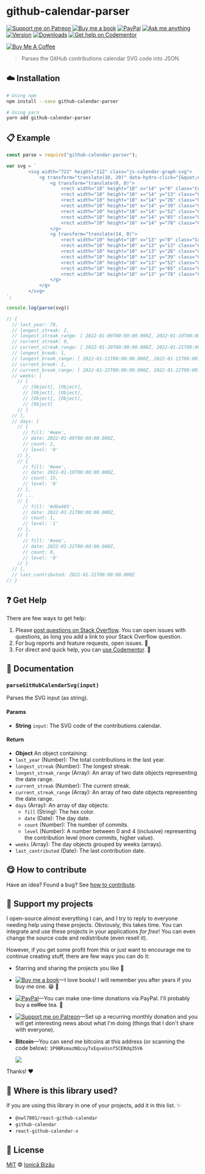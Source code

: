 <!-- Please do not edit this file. Edit the `blah` field in the `package.json` instead. If in doubt, open an issue. -->


















# github-calendar-parser

 [![Support me on Patreon][badge_patreon]][patreon] [![Buy me a book][badge_amazon]][amazon] [![PayPal][badge_paypal_donate]][paypal-donations] [![Ask me anything](https://img.shields.io/badge/ask%20me-anything-1abc9c.svg)](https://github.com/IonicaBizau/ama) [![Version](https://img.shields.io/npm/v/github-calendar-parser.svg)](https://www.npmjs.com/package/github-calendar-parser) [![Downloads](https://img.shields.io/npm/dt/github-calendar-parser.svg)](https://www.npmjs.com/package/github-calendar-parser) [![Get help on Codementor](https://cdn.codementor.io/badges/get_help_github.svg)](https://www.codementor.io/@johnnyb?utm_source=github&utm_medium=button&utm_term=johnnyb&utm_campaign=github)

<a href="https://www.buymeacoffee.com/H96WwChMy" target="_blank"><img src="https://www.buymeacoffee.com/assets/img/custom_images/yellow_img.png" alt="Buy Me A Coffee"></a>







> Parses the GitHub contributions calendar SVG code into JSON.

















## :cloud: Installation

```sh
# Using npm
npm install --save github-calendar-parser

# Using yarn
yarn add github-calendar-parser
```













## :clipboard: Example



```js
const parse = require("github-calendar-parser");

var svg = `
        <svg width="722" height="112" class="js-calendar-graph-svg">
            <g transform="translate(10, 20)" data-hydro-click="{&quot;event_type&quot;:&quot;user_profile.click&quot;,&quot;payload&quot;:{&quot;profile_user_id&quot;:2864371,&quot;target&quot;:&quot;CONTRIBUTION_CALENDAR_SQUARE&quot;,&quot;user_id&quot;:null,&quot;originating_url&quot;:&quot;https://github.com/users/IonicaBizau/contributions&quot;}}" data-hydro-click-hmac="c29bb84527b62dafc7ab4208ed2db21ea4195839d541da829d109a8d172bee42">
                <g transform="translate(0, 0)">
                    <rect width="10" height="10" x="14" y="0" class="ContributionCalendar-day" data-date="2022-01-09" data-level="0" rx="2" ry="2">2 contributions on January 9, 2022</rect>
                    <rect width="10" height="10" x="14" y="13" class="ContributionCalendar-day" data-date="2022-01-10" data-level="0" rx="2" ry="2">15 contributions on January 10, 2022</rect>
                    <rect width="10" height="10" x="14" y="26" class="ContributionCalendar-day" data-date="2022-01-11" data-level="0" rx="2" ry="2">No contributions on January 11, 2022</rect>
                    <rect width="10" height="10" x="14" y="39" class="ContributionCalendar-day" data-date="2022-01-12" data-level="3" rx="2" ry="2">45 contributions on January 12, 2022</rect>
                    <rect width="10" height="10" x="14" y="52" class="ContributionCalendar-day" data-date="2022-01-13" data-level="1" rx="2" ry="2">2 contributions on January 13, 2022</rect>
                    <rect width="10" height="10" x="14" y="65" class="ContributionCalendar-day" data-date="2022-01-14" data-level="0" rx="2" ry="2">No contributions on January 14, 2022</rect>
                    <rect width="10" height="10" x="14" y="78" class="ContributionCalendar-day" data-date="2022-01-15" data-level="0" rx="2" ry="2">1 contribution on January 15, 2022</rect>
                </g>
                <g transform="translate(14, 0)">
                    <rect width="10" height="10" x="13" y="0" class="ContributionCalendar-day" data-date="2022-01-16" data-level="1" rx="2" ry="2">6 contributions on January 16, 2022</rect>
                    <rect width="10" height="10" x="13" y="13" class="ContributionCalendar-day" data-date="2022-01-17" data-level="0" rx="2" ry="2">No contributions on January 17, 2022</rect>
                    <rect width="10" height="10" x="13" y="26" class="ContributionCalendar-day" data-date="2022-01-18" data-level="1" rx="2" ry="2">2 contributions on January 18, 2022</rect>
                    <rect width="10" height="10" x="13" y="39" class="ContributionCalendar-day" data-date="2022-01-19" data-level="0" rx="2" ry="2">No contributions on January 19, 2022</rect>
                    <rect width="10" height="10" x="13" y="52" class="ContributionCalendar-day" data-date="2022-01-20" data-level="1" rx="2" ry="2">4 contributions on January 20, 2022</rect>
                    <rect width="10" height="10" x="13" y="65" class="ContributionCalendar-day" data-date="2022-01-21" data-level="1" rx="2" ry="2">1 contribution on January 21, 2022</rect>
                    <rect width="10" height="10" x="13" y="78" class="ContributionCalendar-day" data-date="2022-01-22" data-level="0" rx="2" ry="2">No contributions on January 22, 2022</rect>
                </g>
            </g>
        </svg>
`;

console.log(parse(svg))

// {
  // last_year: 78,
  // longest_streak: 2,
  // longest_streak_range: [ 2022-01-09T00:00:00.000Z, 2022-01-10T00:00:00.000Z ],
  // current_streak: 0,
  // current_streak_range: [ 2022-01-20T00:00:00.000Z, 2022-01-21T00:00:00.000Z ],
  // longest_break: 1,
  // longest_break_range: [ 2022-01-11T00:00:00.000Z, 2022-01-11T00:00:00.000Z ],
  // current_break: 1,
  // current_break_range: [ 2022-01-22T00:00:00.000Z, 2022-01-22T00:00:00.000Z ],
  // weeks: [
    // [
      // [Object], [Object],
      // [Object], [Object],
      // [Object], [Object],
      // [Object]
    // ]
  // ],
  // days: [
    // {
      // fill: '#eee',
      // date: 2022-01-09T00:00:00.000Z,
      // count: 2,
      // level: '0'
    // },
    // {
      // fill: '#eee',
      // date: 2022-01-10T00:00:00.000Z,
      // count: 15,
      // level: '0'
    // },
    // ...
    // {
      // fill: '#d6e685',
      // date: 2022-01-21T00:00:00.000Z,
      // count: 1,
      // level: '1'
    // },
    // {
      // fill: '#eee',
      // date: 2022-01-22T00:00:00.000Z,
      // count: 0,
      // level: '0'
    // }
  // ],
  // last_contributed: 2022-01-21T00:00:00.000Z
// }
```












## :question: Get Help

There are few ways to get help:



 1. Please [post questions on Stack Overflow](https://stackoverflow.com/questions/ask). You can open issues with questions, as long you add a link to your Stack Overflow question.
 2. For bug reports and feature requests, open issues. :bug:
 3. For direct and quick help, you can [use Codementor](https://www.codementor.io/johnnyb). :rocket:







## :memo: Documentation


### `parseGitHubCalendarSvg(input)`
Parses the SVG input (as string).

#### Params

- **String** `input`: The SVG code of the contributions calendar.

#### Return
- **Object** An object containing:
 - `last_year` (Number): The total contributions in the last year.
 - `longest_streak` (Number): The longest streak.
 - `longest_streak_range` (Array): An array of two date objects representing the date range.
 - `current_streak` (Number): The current streak.
 - `current_streak_range` (Array): An array of two date objects representing the date range.
 - `days` (Array): An array of day objects:
      - `fill` (String): The hex color.
      - `date` (Date): The day date.
      - `count` (Number): The number of commits.
      - `level` (Number): A number between 0 and 4 (inclusive) representing the contribution level (more commits, higher value).
 - `weeks` (Array): The day objects grouped by weeks (arrays).
 - `last_contributed` (Date): The last contribution date.














## :yum: How to contribute
Have an idea? Found a bug? See [how to contribute][contributing].


## :sparkling_heart: Support my projects
I open-source almost everything I can, and I try to reply to everyone needing help using these projects. Obviously,
this takes time. You can integrate and use these projects in your applications *for free*! You can even change the source code and redistribute (even resell it).

However, if you get some profit from this or just want to encourage me to continue creating stuff, there are few ways you can do it:


 - Starring and sharing the projects you like :rocket:
 - [![Buy me a book][badge_amazon]][amazon]—I love books! I will remember you after years if you buy me one. :grin: :book:
 - [![PayPal][badge_paypal]][paypal-donations]—You can make one-time donations via PayPal. I'll probably buy a ~~coffee~~ tea. :tea:
 - [![Support me on Patreon][badge_patreon]][patreon]—Set up a recurring monthly donation and you will get interesting news about what I'm doing (things that I don't share with everyone).
 - **Bitcoin**—You can send me bitcoins at this address (or scanning the code below): `1P9BRsmazNQcuyTxEqveUsnf5CERdq35V6`

    ![](https://i.imgur.com/z6OQI95.png)


Thanks! :heart:
















## :dizzy: Where is this library used?
If you are using this library in one of your projects, add it in this list. :sparkles:

 - `@xwl7001/react-github-calendar`
 - `github-calendar`
 - `react-github-calendar-x`











## :scroll: License

[MIT][license] © [Ionică Bizău][website]






[license]: /LICENSE
[website]: https://ionicabizau.net
[contributing]: /CONTRIBUTING.md
[docs]: /DOCUMENTATION.md
[badge_patreon]: https://ionicabizau.github.io/badges/patreon.svg
[badge_amazon]: https://ionicabizau.github.io/badges/amazon.svg
[badge_paypal]: https://ionicabizau.github.io/badges/paypal.svg
[badge_paypal_donate]: https://ionicabizau.github.io/badges/paypal_donate.svg
[patreon]: https://www.patreon.com/ionicabizau
[amazon]: http://amzn.eu/hRo9sIZ
[paypal-donations]: https://www.paypal.com/cgi-bin/webscr?cmd=_s-xclick&hosted_button_id=RVXDDLKKLQRJW
